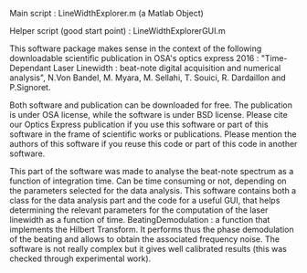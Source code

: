 Main script : LineWidthExplorer.m (a Matlab Object)

Helper script (good start point) : LineWidthExplorerGUI.m

This software package makes sense in the context of the following downloadable scientific publication in OSA's optics express 2016 : "Time-Dependant Laser Linewidth : beat-note digital acquisition and numerical analysis", N.Von Bandel, M. Myara, M. Sellahi, T. Souici, R. Dardaillon and P.Signoret.

Both software and publication can be downloaded for free. The publication is under OSA license, while the software is under BSD license. Please cite our Optics Express publication if you use this software or part of this software in the frame of scientific works or publications. Please mention the authors of this software if you reuse this code or part of this code in another software.

This part of the software was made to analyse the beat-note spectrum as a function of integration time. Can be time consuming or not, depending on the parameters selected for the data analysis. This software contains both a class for the data analysis part and the code for a useful GUI, that helps determining the relevant parameters for the computation of the laser linewidth as a function of time.
BeatingDemodulation : a function that implements the Hilbert Transform. It performs thus the phase demodulation of the beating and allows to obtain the associated frequency noise. The software is not really complex but it gives well calibrated results (this was checked through experimental work). 
